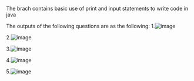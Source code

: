 The brach contains basic use of print and input statements to write code in java

The outputs of the following questions are as the following:
1.![image](https://github.com/Prajjwal-Rimal/OOP-Prajjwal-Rimal-L4/assets/132150362/fdcd2220-6544-4c20-8070-ce0c9523c3d9)

2.![image](https://github.com/Prajjwal-Rimal/OOP-Prajjwal-Rimal-L4/assets/132150362/96660ceb-198b-4005-864b-1b0a027847b4)

3.![image](https://github.com/Prajjwal-Rimal/OOP-Prajjwal-Rimal-L4/assets/132150362/0666f586-8474-4f81-8c82-82d66488dd43)

4.![image](https://github.com/Prajjwal-Rimal/OOP-Prajjwal-Rimal-L4/assets/132150362/20965909-6842-4fd6-895d-1c56e1549d7a)

5.![image](https://github.com/Prajjwal-Rimal/OOP-Prajjwal-Rimal-L4/assets/132150362/8d1544ee-5ab3-42ea-a031-4869890dc6b3)
